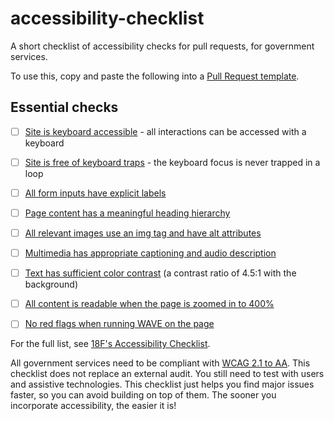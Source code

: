# accessibility-checklist
A short checklist of accessibility checks for pull requests, for government services.

To use this, copy and paste the following into a [Pull Request template](https://help.github.com/en/articles/creating-a-pull-request-template-for-your-repository).

## Essential checks

- [ ] [Site is keyboard accessible](https://accessibility.18f.gov/keyboard/) - all interactions can be accessed with a keyboard

- [ ] [Site is free of keyboard traps](https://accessibility.18f.gov/keyboard/#keyboard-trap) - the keyboard focus is never trapped in a loop

- [ ] [All form inputs have explicit labels](https://accessibility.18f.gov/forms/)

- [ ] [Page content has a meaningful heading hierarchy](https://accessibility.18f.gov/headings/)

- [ ] [All relevant images use an img tag and have alt attributes](https://accessibility.18f.gov/images/)
    
- [ ] [Multimedia has appropriate captioning and audio description](https://accessibility.18f.gov/multimedia/)

- [ ] [Text has sufficient color contrast](https://accessibility.18f.gov/color/) (a contrast ratio of 4.5:1 with the background)

- [ ] [All content is readable when the page is zoomed in to 400%](https://usability.yale.edu/web-accessibility/articles/zoom-resizing-text)

- [ ] [No red flags when running WAVE on the page](http://wave.webaim.org/)

For the full list, see [18F's Accessibility Checklist](https://accessibility.18f.gov/checklist/).

All government services need to be compliant with [WCAG 2.1 to AA](https://www.w3.org/WAI/WCAG21/quickref/?currentsidebar=%23col_overview&levels=aaa). This checklist does not replace an external audit. You still need to test with users and assistive technologies. This checklist just helps you find major issues faster, so you can avoid building on top of them. The sooner you incorporate accessibility, the easier it is! 
